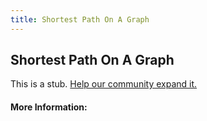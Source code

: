 ```yaml
---
title: Shortest Path On A Graph
---
```


## Shortest Path On A Graph

This is a stub. [Help our community expand it.](https://github.com/freeCodeCamp/guide-articles/tree/master/articles/Computer-Science/Shortest-Path-On-A-Graph/index.md)

<!-- The article goes here, in GitHub-flavored Markdown. Feel free to add YouTube videos, images, and CodePen/JSBin embeds  -->

#### More Information:
<!-- Please add any articles you think might be helpful to read before writing the article -->


